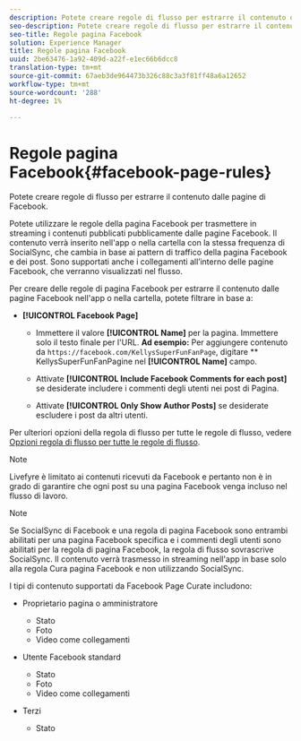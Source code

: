 ```yaml
---
description: Potete creare regole di flusso per estrarre il contenuto dalle pagine di Facebook.
seo-description: Potete creare regole di flusso per estrarre il contenuto dalle pagine di Facebook.
seo-title: Regole pagina Facebook
solution: Experience Manager
title: Regole pagina Facebook
uuid: 2be63476-1a92-409d-a22f-e1ec66b6dcc8
translation-type: tm+mt
source-git-commit: 67aeb3de964473b326c88c3a3f81ff48a6a12652
workflow-type: tm+mt
source-wordcount: '288'
ht-degree: 1%

---
```



# Regole pagina Facebook{#facebook-page-rules}

Potete creare regole di flusso per estrarre il contenuto dalle pagine di Facebook.

Potete utilizzare le regole della pagina Facebook per trasmettere in streaming i contenuti pubblicati pubblicamente dalle pagine Facebook. Il contenuto verrà inserito nell&#39;app o nella cartella con la stessa frequenza di SocialSync, che cambia in base ai pattern di traffico della pagina Facebook e dei post. Sono supportati anche i collegamenti all’interno delle pagine Facebook, che verranno visualizzati nel flusso.

Per creare delle regole di pagina Facebook per estrarre il contenuto dalle pagine Facebook nell&#39;app o nella cartella, potete filtrare in base a:

* **[!UICONTROL Facebook Page]**

   * Immettere il valore **[!UICONTROL Name]** per la pagina. Immettere solo il testo finale per l&#39;URL. **Ad esempio:** Per aggiungere contenuto da  `https://facebook.com/KellysSuperFunFanPage`, digitare  ** KellysSuperFunFanPagine nel  **[!UICONTROL Name]** campo.

   * Attivate **[!UICONTROL Include Facebook Comments for each post]** se desiderate includere i commenti degli utenti nei post di Pagina.
   * Attivate **[!UICONTROL Only Show Author Posts]** se desiderate escludere i post da altri utenti.

Per ulteriori opzioni della regola di flusso per tutte le regole di flusso, vedere [Opzioni regola di flusso per tutte le regole di flusso](../c-streams/c-stream-rule-options-for-all-stream-rules.md#c_stream_rule_options_for_all_stream_rules).

>[!NOTE]
>
>Livefyre è limitato ai contenuti ricevuti da Facebook e pertanto non è in grado di garantire che ogni post su una pagina Facebook venga incluso nel flusso di lavoro.

>[!NOTE]
>
>Se SocialSync di Facebook e una regola di pagina Facebook sono entrambi abilitati per una pagina Facebook specifica e i commenti degli utenti sono abilitati per la regola di pagina Facebook, la regola di flusso sovrascrive SocialSync. Il contenuto verrà trasmesso in streaming nell&#39;app in base solo alla regola Cura pagina Facebook e non utilizzando SocialSync.

I tipi di contenuto supportati da Facebook Page Curate includono:

* Proprietario pagina o amministratore

   * Stato
   * Foto
   * Video come collegamenti

* Utente Facebook standard

   * Stato
   * Foto
   * Video come collegamenti

* Terzi

   * Stato

